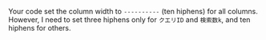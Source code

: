 Your code set the column width to `----------` (ten hiphens) for all columns. However, I need to set three hiphens only for `クエリID` and `検索数k`, and ten hiphens for others.